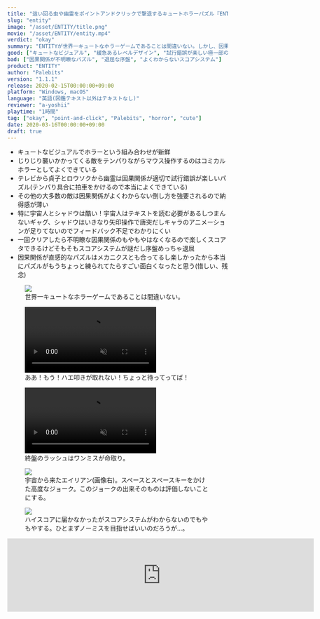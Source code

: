 ```yaml
---
title: "這い回る虫や幽霊をポイントアンドクリックで撃退するキュートホラーパズル『ENTITY』レビュー"
slug: "entity"
image: "/asset/ENTITY/title.png"
movie: "/asset/ENTITY/entity.mp4"
verdict: "okay"
summary: "ENTITYが世界一キュートなホラーゲームであることは間違いない。しかし、因果関係が不明瞭なパズルが初見プレイヤーのホラー体験やチャレンジを阻害する。パズル部分がもう少し整理されていればと思わざるを得ない。"
good: ["キュートなビジュアル", "緩急あるレベルデザイン", "試行錯誤が楽しい極一部のパズル"]
bad: ["因果関係が不明瞭なパズル", "退屈な序盤", "よくわからないスコアシステム"]
product: "ENTITY"
author: "Palebits"
version: "1.1.1"
release: 2020-02-15T00:00:00+09:00
platform: "Windows, macOS"
language: "英語(図鑑テキスト以外はテキストなし)"
reviewer: "a-yoshii"
playtime: "1時間"
tag: ["okay", "point-and-click", "Palebits", "horror", "cute"]
date: 2020-03-16T00:00:00+09:00
draft: true
---
```


+ キュートなビジュアルでホラーという組み合わせが新鮮
+ じりじり襲いかかってくる敵をテンパりながらマウス操作するのはコミカルホラーとしてよくできている
+ テレビから貞子とロウソクから幽霊は因果関係が適切で試行錯誤が楽しいパズル(テンパり具合に拍車をかけるので本当によくできている)
+ その他の大多数の敵は因果関係がよくわからない倒し方を強要されるので納得感が薄い
+ 特に宇宙人とシャドウは酷い！宇宙人はテキストを読む必要があるしつまんないギャグ、シャドウはいきなり矢印操作で唐突だしキャラのアニメーションが足りてないのでフィードバック不足でわかりにくい
+ 一回クリアしたら不明瞭な因果関係のもやもやはなくなるので楽しくスコアタできるけどそもそもスコアシステムが謎だし序盤めっちゃ退屈
+ 因果関係が直感的なパズルはメカニクスとも合ってるし楽しかったから本当にパズルがもうちょっと練られてたらすごい面白くなったと思う(惜しい、残念)

<figure>
	<img src="/asset/ENTITY/cute.png">
	<figcaption>世界一キュートなホラーゲームであることは間違いない。</figcaption>
</figure>

<figure>
	<video autoplay muted loop src="/asset/ENTITY/panic.mp4"></video>
	<figcaption>ああ！もう！ハエ叩きが取れない！ちょっと待ってってば！</figcaption>
</figure>

<figure>
	<video autoplay muted loop src="/asset/ENTITY/gameover.mp4"></video>
	<figcaption>終盤のラッシュはワンミスが命取り。</figcaption>
</figure>

<figure>
	<img src="/asset/ENTITY/book.png">
	<figcaption>宇宙から来たエイリアン(画像右)。スペースとスペースキーをかけた高度なジョーク。このジョークの出来そのものは評価しないことにする。</figcaption>
</figure>

<figure>
	<img src="/asset/ENTITY/result.png">
	<figcaption>ハイスコアに届かなかったがスコアシステムがわからないのでもやもやする。ひとまずノーミスを目指せばいいのだろうが…。</figcaption>
</figure>

<iframe src="https://itch.io/embed/546075" height="167" width="700" frameborder="0"><a href="https://palebits.itch.io/entity">ENTITY by Palebits, Glattax</a></iframe>
